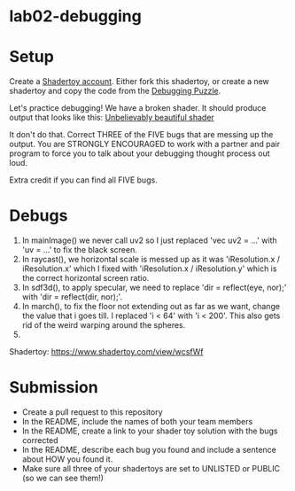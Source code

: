 # lab02-debugging

# Setup 

Create a [Shadertoy account](https://www.shadertoy.com/). Either fork this shadertoy, or create a new shadertoy and copy the code from the [Debugging Puzzle](https://www.shadertoy.com/view/flGfRc).

Let's practice debugging! We have a broken shader. It should produce output that looks like this:
[Unbelievably beautiful shader](https://user-images.githubusercontent.com/1758825/200729570-8e10a37a-345d-4aff-8eff-6baf54a32a40.webm)

It don't do that. Correct THREE of the FIVE bugs that are messing up the output. You are STRONGLY ENCOURAGED to work with a partner and pair program to force you to talk about your debugging thought process out loud.

Extra credit if you can find all FIVE bugs.

# Debugs
1) In mainImage() we never call uv2 so I just replaced 'vec uv2 = ...' with 'uv = ...' to fix the black screen.
2) In raycast(), we horizontal scale is messed up as it was 'iResolution.x / iResolution.x' which I fixed with 'iResolution.x / iResolution.y' which is the correct horizontal screen ratio.
3) In sdf3d(), to apply specular, we need to replace 'dir = reflect(eye, nor);' with 'dir = reflect(dir, nor);'.
4) In march(), to fix the floor not extending out as far as we want, change the value that i goes till. I replaced 'i < 64' with 'i < 200'. This also gets rid of the weird warping around the spheres.
5) 

Shadertoy: https://www.shadertoy.com/view/wcsfWf

# Submission
- Create a pull request to this repository
- In the README, include the names of both your team members
- In the README, create a link to your shader toy solution with the bugs corrected
- In the README, describe each bug you found and include a sentence about HOW you found it.
- Make sure all three of your shadertoys are set to UNLISTED or PUBLIC (so we can see them!)
